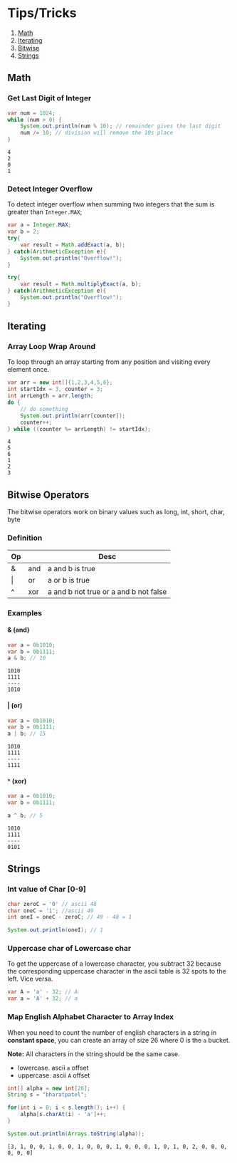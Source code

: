 # Tips/Tricks

1. [Math](#math)
2. [Iterating](#iterating)
3. [Bitwise](#bitwise-operators)
4. [Strings](#strings)


## Math

### Get Last Digit of Integer

``` java
var num = 1024;
while (num > 0) {
    System.out.println(num % 10); // remainder gives the last digit
    num /= 10; // division will remove the 10s place
}
```
```
4
2
0
1
```

### Detect Integer Overflow

To detect integer overflow when summing two integers that the sum is greater than `Integer.MAX`;

``` java
var a = Integer.MAX;
var b = 2;
try{
    var result = Math.addExact(a, b);
} catch(ArithmeticException e){
    System.out.println("Overflow!");
}

try{
    var result = Math.multiplyExact(a, b);
} catch(ArithmeticException e){
    System.out.println("Overflow!");
}
```

## Iterating

### Array Loop Wrap Around
To loop through an array starting from any position and visiting every element once.

``` java
var arr = new int[]{1,2,3,4,5,6};
int startIdx = 3, counter = 3;
int arrLength = arr.length;
do {
    // do something
    System.out.println(arr[counter]);
    counter++;
} while ((counter %= arrLength) != startIdx);
```
```
4
5
6
1
2
3
```

## Bitwise Operators

The bitwise operators work on binary values such as long, int, short, char, byte

### Definition
| Op  |     | Desc                                  |
| --- | --- | ------------------------------------- |
| &   | and | a and b is true                       |
| \|  | or  | a or b is true                        |
| ^   | xor | a and b not true or a and b not false |

### Examples

#### & (and)
``` java
var a = 0b1010;
var b = 0b1111;
a & b; // 10
```
```
1010
1111
----
1010
```

#### | (or)
``` java
var a = 0b1010;
var b = 0b1111;
a | b; // 15
```
```
1010
1111
----
1111
```

#### ^ (xor)
``` java
var a = 0b1010;
var b = 0b1111;

a ^ b; // 5
```
```
1010
1111
----
0101
```


## Strings

### Int value of Char [0-9]

``` java
char zeroC = '0' // ascii 48
char oneC = '1'; //ascii 49
int oneI = oneC - zeroC; // 49 - 48 = 1

System.out.println(oneI); // 1 
```

### Uppercase char of Lowercase char

To get the uppercase of a lowercase character, you subtract 32 because the corresponding uppercase character in the ascii table is 32 spots to the left. Vice versa.

``` java
var A = 'a' - 32; // A
var a = 'A' + 32; // a
```

### Map English Alphabet Character to Array Index

When you need to count the number of english characters in a string in **constant space**, you can create an array of size 26 where 0 is the `a` bucket. 

**Note:** All characters in the string should be the same case.

- lowercase. ascii `a` offset
- uppercase. ascii `A` offset

``` java
int[] alpha = new int[26];
String s = "bharatpatel";

for(int i = 0; i < s.length(); i++) {
    alpha[s.charAt(i) - 'a']++; 
}

System.out.println(Arrays.toString(alpha));
```
```
[3, 1, 0, 0, 1, 0, 0, 1, 0, 0, 0, 1, 0, 0, 0, 1, 0, 1, 0, 2, 0, 0, 0, 0, 0, 0]
```
